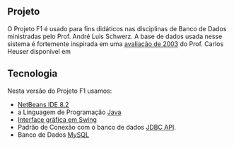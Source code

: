 ## Projeto

O Projeto F1 é usado para fins didáticos nas disciplinas de Banco de Dados ministradas pelo Prof. André Luis Schwerz. 
A base de dados usada nesse sistema é fortemente inspirada em uma [avaliação de 2003](http://www.inf.ufrgs.br/~heuser/inf01145/prova2-2003-2.pdf) do Prof. Carlos Heuser disponível em 

## Tecnologia
Nesta versão do Projeto F1 usamos:
* [NetBeans IDE 8.2](https://netbeans.org) 
* a Linguagem de Programação [Java](https://www.oracle.com/java/index.html) 
* [Interface gráfica em Swing](https://docs.oracle.com/javase/6/docs/technotes/guides/swing/)
* Padrão de Conexão com o banco de dados [JDBC API](http://www.oracle.com/technetwork/java/overview-141217.html).
* Banco de Dados [MySQL](https://www.mysql.com)

